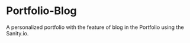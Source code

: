# Portfolio-Blog
A personalized portfolio with the feature of blog in the Portfolio using the Sanity.io.
